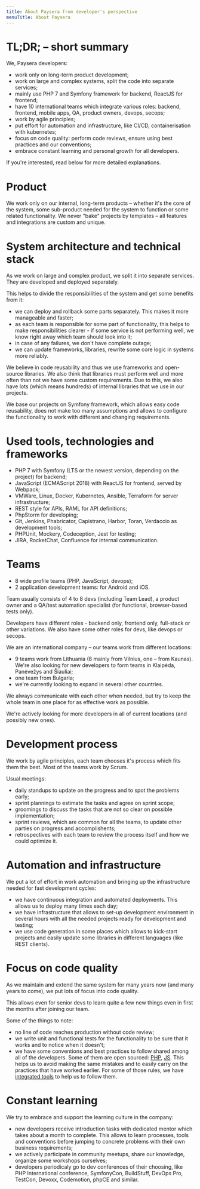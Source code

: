 ```yaml
---
title: About Paysera from developer's perspective
menuTitle: About Paysera
---
```


# TL;DR; – short summary

We, Paysera developers:
- work only on long-term product development;
- work on large and complex systems, split the code into separate services;
- mainly use PHP 7 and Symfony framework for backend, ReactJS for frontend;
- have 10 international teams which integrate various roles: backend, frontend, mobile apps, QA, product owners, devops, secops;
- work by agile principles;
- put effort for automation and infrastructure, like CI/CD, containerisation with kubernetes;
- focus on code quality: perform code reviews, ensure using best practices and our conventions;
- embrace constant learning and personal growth for all developers.

If you're interested, read below for more detailed explanations.

# Product

We work only on our internal, long-term products – whether it's the core of the system, some sub-product needed for the system to function or some related functionality. We never "bake" projects by templates – all features and integrations are custom and unique.

# System architecture and technical stack

As we work on large and complex product, we split it into separate services. They are developed and deployed separately.

This helps to divide the responsibilities of the system and get some benefits from it:
- we can deploy and rollback some parts separately. This makes it more manageable and faster;
- as each team is responsible for some part of functionality, this helps to make responsibilities clearer - if some service is not performing well, we know right away which team should look into it;
- in case of any failures, we don't have complete outage;
- we can update frameworks, libraries, rewrite some core logic in systems more reliably.

We believe in code reusability and thus we use frameworks and open-source libraries.
We also think that libraries must perform well and more often than not we have some custom requirements.
Due to this, we also have lots (which means hundreds) of internal libraries that we use in our projects.

We base our projects on Symfony framework, which allows easy code reusability,
does not make too many assumptions and allows to configure the functionality to work
with different and changing requirements.

# Used tools, technologies and frameworks

- PHP 7 with Symfony (LTS or the newest version, depending on the project) for backend;
- JavaScript (ECMAScript 2018) with ReactJS for frontend, served by Webpack;
- VMWare, Linux, Docker, Kubernetes, Ansible, Terraform for server infrastructure;
- REST style for APIs, RAML for API definitions;
- PhpStorm for developing;
- Git, Jenkins, Phabricator, Capistrano, Harbor, Toran, Verdaccio as development tools;
- PHPUnit, Mockery, Codeception, Jest for testing;
- JIRA, RocketChat, Confluence for internal communication.

# Teams

- 8 wide profile teams (PHP, JavaScript, devops);
- 2 application development teams: for Android and iOS.

Team usually consists of 4 to 8 devs (including Team Lead), a product owner and a QA/test automation specialist (for functional, browser-based tests only).

Developers have different roles - backend only, frontend only, full-stack or other variations.
We also have some other roles for devs, like devops or secops.

We are an international company – our teams work from different locations:
- 9 teams work from Lithuania (8 mainly from Vilnius, one – from Kaunas). We're also looking for new developers to form teams in Klaipėda, Panėvežys and Šiauliai;
- one team from Bulgaria;
- we're currently looking to expand in several other countries.

We always communicate with each other when needed, but try to keep the whole team in one place for as effective work as possible.

We're actively looking for more developers in all of current locations (and possibly new ones).

# Development process

We work by agile principles, each team chooses it's process which fits them the best. Most of the teams work by Scrum.

Usual meetings:
- daily standups to update on the progress and to spot the problems early;
- sprint plannings to estimate the tasks and agree on sprint scope;
- groomings to discuss the tasks that are not so clear on possible implementation;
- sprint reviews, which are common for all the teams, to update other parties on progress and accomplishents;
- retrospectives with each team to review the process itself and how we could optimize it.

# Automation and infrastructure

We put a lot of effort in work automation and bringing up the infrastructure needed for
fast development cycles:
- we have continuous integration and automated deployments. This allows us to deploy many times each day;
- we have infrastructure that allows to set-up development environment in several hours with all the needed projects ready for development and testing;
- we use code generation in some places which allows to kick-start projects and easily update some libraries in different languages (like REST clients).

# Focus on code quality

As we maintain and extend the same system for many years now (and many years to come),
we put lots of focus into code quality.

This allows even for senior devs to learn quite a few new things even in first the
months after joining our team.

Some of the things to note:
- no line of code reaches production without code review;
- we write unit and functional tests for the functionality to be sure that it works and to notice when it doesn't;
- we have some conventions and best practices to follow shared among all of the developers. Some of them are open sourced: [PHP](https://github.com/paysera/php-style-guide), [JS](https://github.com/paysera/js-style-guide). This helps us to avoid making the same mistakes and to easily carry on the practices that have worked earlier. For some of those rules, we have [integrated tools](https://github.com/paysera/lib-php-cs-fixer-config) to help us to follow them.

# Constant learning

We try to embrace and support the learning culture in the company:
- new developers receive introduction tasks with dedicated mentor which takes about a month to complete. This allows to learn processes, tools and conventions before jumping to concrete problems with their own business requirements;
- we actively participate in community meetups, share our knowledge, organize some workshops ourselves;
- developers periodicaly go to dev conferences of their choosing, like PHP International conference, SymfonyCon, BuildStuff, DevOps Pro, TestCon, Devoxx, Codemotion, phpCE and similar.
